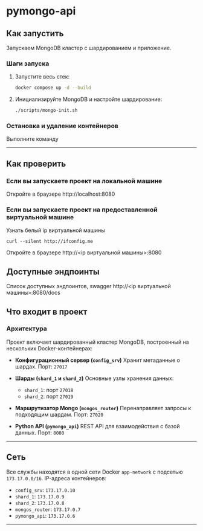 # pymongo-api

## Как запустить

Запускаем MongoDB кластер с шардированием и приложение.

### Шаги запуска

1. Запустите весь стек:
   ```bash
   docker compose up -d --build
   ```

2. Инициализируйте MongoDB и настройте шардирование:
   ```bash
   ./scripts/mongo-init.sh
   ```

### Остановка и удаление контейнеров

Выполните команду

---

## Как проверить

### Если вы запускаете проект на локальной машине

Откройте в браузере http://localhost:8080

### Если вы запускаете проект на предоставленной виртуальной машине

Узнать белый ip виртуальной машины

```shell
curl --silent http://ifconfig.me
```

Откройте в браузере http://<ip виртуальной машины>:8080

## Доступные эндпоинты

Список доступных эндпоинтов, swagger http://<ip виртуальной машины>:8080/docs

## Что входит в проект

### Архитектура

Проект включает шардированный кластер MongoDB, построенный на нескольких Docker-контейнерах:

- **Конфигурационный сервер (`config_srv`)**
  Хранит метаданные о шардах.
  Порт: `27017`

- **Шарды (`shard_1` и `shard_2`)**
  Основные узлы хранения данных:
  - `shard_1`: порт `27018`
  - `shard_2`: порт `27019`

- **Маршрутизатор Mongo (`mongos_router`)**
  Перенаправляет запросы к подходящим шардам.
  Порт: `27020`

- **Python API (`pymongo_api`)**
  REST API для взаимодействия с базой данных.
  Порт: `8080`

---

## Сеть

Все службы находятся в одной сети Docker `app-network` с подсетью `173.17.0.0/16`.
IP-адреса контейнеров:
- `config_srv`: `173.17.0.10`
- `shard_1`: `173.17.0.9`
- `shard_2`: `173.17.0.8`
- `mongos_router`: `173.17.0.7`
- `pymongo_api`: `173.17.0.6`

---